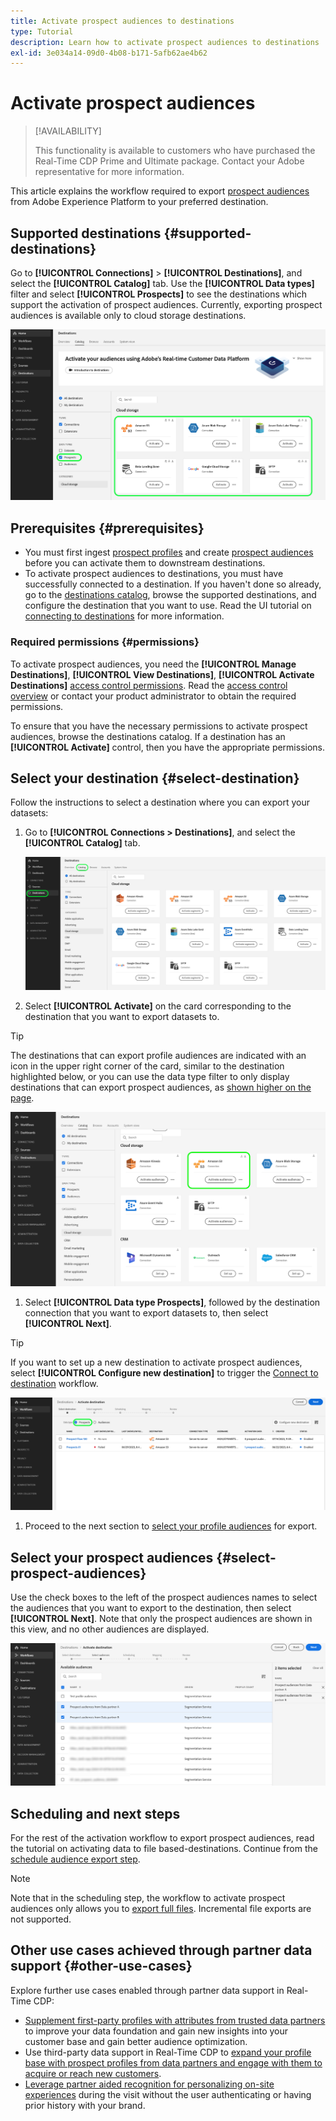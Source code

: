 ```yaml
---
title: Activate prospect audiences to destinations
type: Tutorial
description: Learn how to activate prospect audiences to destinations
exl-id: 3e034a14-09d0-4b08-b171-5afb62ae4b62
---
```

# Activate prospect audiences

>[!AVAILABILITY]
>
>This functionality is available to customers who have purchased the Real-Time CDP Prime and Ultimate package. Contact your Adobe representative for more information. 

This article explains the workflow required to export [prospect audiences](/help/segmentation/ui/prospect-audience.md) from Adobe Experience Platform to your preferred destination. 

## Supported destinations {#supported-destinations}

Go to **[!UICONTROL Connections]** > **[!UICONTROL Destinations]**, and select the **[!UICONTROL Catalog]** tab. Use the **[!UICONTROL Data types]** filter and select **[!UICONTROL Prospects]** to see the destinations which support the activation of prospect audiences. Currently, exporting prospect audiences is available only to cloud storage destinations.  

![Destinations which support prospect audiences.](/help/destinations/assets/ui/activate-prospect-audiences/data-types-filter.png)

## Prerequisites {#prerequisites}

* You must first ingest [prospect profiles](/help/profile/ui/prospect-profile.md) and create [prospect audiences](/help/segmentation/ui/prospect-audience.md) before you can activate them to downstream destinations.
* To activate prospect audiences to destinations, you must have successfully connected to a destination. If you haven't done so already, go to the [destinations catalog](../catalog/overview.md), browse the supported destinations, and configure the destination that you want to use. Read the UI tutorial on [connecting to destinations](./connect-destination.md) for more information.

### Required permissions {#permissions}

To activate prospect audiences, you need the **[!UICONTROL Manage Destinations]**, **[!UICONTROL View Destinations]**, **[!UICONTROL Activate Destinations]** [access control permissions](/help/access-control/home.md#permissions). Read the [access control overview](/help/access-control/ui/overview.md) or contact your product administrator to obtain the required permissions.

To ensure that you have the necessary permissions to activate prospect audiences, browse the destinations catalog. If a destination has an **[!UICONTROL Activate]** control, then you have the appropriate permissions.

## Select your destination {#select-destination}

Follow the instructions to select a destination where you can export your datasets:

1. Go to **[!UICONTROL Connections > Destinations]**, and select the **[!UICONTROL Catalog]** tab.
    
    ![Destination catalog tab with Catalog control highlighted.](/help/destinations/assets/ui/export-datasets/catalog-tab.png)

2. Select **[!UICONTROL Activate]** on the card corresponding to the destination that you want to export datasets to. 

  >[!TIP]
  >
  >The destinations that can export profile audiences are indicated with an icon in the upper right corner of the card, similar to the destination highlighted below, or you can use the data type filter to only display destinations that can export prospect audiences, as [shown higher on the page](#supported-destinations).

  ![Amazon S3 destination page that can export profile audiences highlighted.](/help/destinations/assets/ui/activate-prospect-audiences/amazon-s3-icon-activate-prospect-audiences.png)

1. Select **[!UICONTROL Data type Prospects]**, followed by the destination connection that you want to export datasets to, then select **[!UICONTROL Next]**.

  >[!TIP]
  > 
  >If you want to set up a new destination to activate prospect audiences, select **[!UICONTROL Configure new destination]** to trigger the [Connect to destination](/help/destinations/ui/connect-destination.md) workflow. 

  ![Destination activation workflow with Prospects control highlighted.](/help/destinations/assets/ui/activate-prospect-audiences/activate-prospects-highlighted.png)

1. Proceed to the next section to [select your profile audiences](#select-profile-audiences) for export.

## Select your prospect audiences {#select-prospect-audiences}

Use the check boxes to the left of the prospect audiences names to select the audiences that you want to export to the destination, then select **[!UICONTROL Next]**. Note that only the prospect audiences are shown in this view, and no other audiences are displayed. 

![Dataset export workflow showing the Select audiences step where you can select which prospect audiences to export.](/help/destinations/assets/ui/activate-prospect-audiences/select-prospect-audiences.png)

## Scheduling and next steps

For the rest of the activation workflow to export prospect audiences, read the tutorial on activating data to file based-destinations. Continue from the [schedule audience export step](/help/destinations/ui/activate-batch-profile-destinations.md#scheduling).

>[!NOTE]
>
>Note that in the scheduling step, the workflow to activate prospect audiences only allows you to [export full files](/help/destinations/ui/activate-batch-profile-destinations.md#export-full-files). Incremental file exports are not supported.

<!--

Note that we will need to add links to other destination types here as more destinations become supported 

-->

## Other use cases achieved through partner data support {#other-use-cases}

Explore further use cases enabled through partner data support in Real-Time CDP:

* [Supplement first-party profiles with attributes from trusted data partners](/help/rtcdp/partner-data/supplement-first-party-profiles.md) to improve your data foundation and gain new insights into your customer base and gain better audience optimization.
* Use third-party data support in Real-Time CDP to [expand your profile base with prospect profiles from data partners and engage with them to acquire or reach new customers](/help/rtcdp/partner-data/prospecting.md).
* [Leverage partner aided recognition for personalizing on-site experiences](/help/rtcdp/partner-data/onsite-personalization.md) during the visit without the user authenticating or having prior history with your brand.
